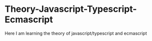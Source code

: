 # Theory-Javascript-Typescript-Ecmascript
Here I am learning the theory of javascript/typescript and ecmascript
